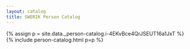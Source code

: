 ```yaml
---
layout: catalog
title: SWERIK Person Catalog
---
```

{% assign p = site.data._person-catalog.i-4EKvBce4QrJSEUT16a1JxT %}
{% include person-catalog.html p=p %}

